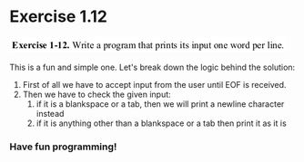 # Exercise 1.12

![Problem Statement](prb_statement.png)

This is a fun and simple one. Let's break down the logic behind the solution:
1. First of all we have to accept input from the user until EOF is received.
1. Then we have to check the given input:
	1. if it is a blankspace or a tab, then we will print a newline character instead
	1. if it is anything other than a blankspace or a tab  then print it as it is

### Have fun programming!
